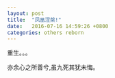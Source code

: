 ```yaml
---
layout: post
title:  "凤凰涅槃!"
date:   2016-07-16 14:59:26 +0800
categories: others reborn
---
```

重生。。。

亦余心之所善兮,虽九死其犹未悔。